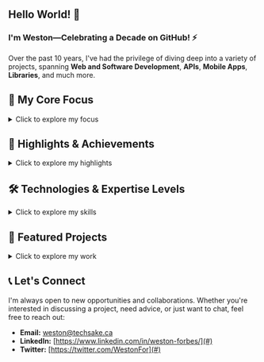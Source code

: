 ## Hello World! 👋  
### I'm Weston—Celebrating a Decade on GitHub! ⚡

Over the past 10 years, I've had the privilege of diving deep into a variety of projects, spanning **Web and Software Development**, **APIs**, **Mobile Apps**, **Libraries**, and much more.

## 🔧 My Core Focus

<details>
  <summary>Click to explore my focus</summary>

  <br/>
  
My journey has primarily revolved around **Game Development with Unity**, which has been my passion and focus since I first joined GitHub. In addition to personal projects, I offer contract Game Development services. Feel free to reach out at [weston@techsake.ca](mailto:weston@techsake.ca) for collaboration opportunities.

As the Lead Developer and Founder of **TechSake**, I established this group to create a collaborative space within the expansive world of computer science. While much of my development has been solo, I'm now embracing collaboration and expanding my skill set, particularly in web development.

This past year has been pivotal in my growth as a web developer. What started as a basic understanding of React and static web pages has evolved into the successful creation of a custom social media web application, leveraging the power of the .NET Aspire toolset.

</details>

## 🌟 Highlights & Achievements
<details>
  <summary>Click to explore my highlights</summary>

  <br/>
  
- **10+ Years on GitHub:** A journey of continuous learning and growth across various domains.
- **Unity Expertise:** Spearheaded multiple game development projects, from concept to deployment.
- **Founder of TechSake:** Building a collective focused on innovation and collaboration in tech.

</details>

## 🛠️ Technologies & Expertise Levels

<details>
  <summary>Click to explore my skills</summary>

<br/>

- **C#**  
  **Advanced** – Projects: [Project 1](#), [Project 2](#)
  
- **Java**  
  **Intermediate** – Projects: [Project 1](#), [Project 2](#)

- **HTML/CSS**  
  **Advanced** – Projects: [Project 1](#), [Project 2](#)
  
- **JavaScript/TypeScript**   
  **Proficient** – Projects: [Project 1](#), [Project 2](#)

- **Python**  
  **Proficient** – Projects: [Project 1](#)
  
- **Lua**  
  **Novice** – Projects: [Project 1](#)
  
- **Dart (Flutter)**  
  **Novice** – Projects: [Project 1](#)

</details>

## 📸 Featured Projects

<details>
  <summary>Click to explore my work</summary>

<br/>

  ### 1. Social Tab Interface
  ![Social Tab Interface](images/mobilgame.png)
  
  A snapshot from one of my Unity projects showcasing the social interaction interface. This screen allows players to manage their friends and incoming requests in a clean, user-friendly layout.

  ---

  ### 2. Base Building Interface
  ![Base Building Interface](images/mobegame.png)
  
  A streamlined UI for managing and upgrading structures within the game, designed for ease of use and clarity.

  ---

  ### 3. Image Ninja - Image Editing Tool
  ![Image Ninja Tool](images/imageninja.png)
  
  "Image Ninja" is an image editing software that I developed, enabling users to crop, apply filters, adjust colors, and upscale images using AI. Its intuitive UI ensures a smooth user experience.

  ---

  ### 4. RPG Battle Interface
  ![RPG Battle Interface](images/600d.png)
  
  A dark-themed battle interface for an RPG game. This system allows players to strategically manage their skills and abilities during combat.

  ---

  ### 5. GraviCube Game Menu
  ![GraviCube Game Menu](images/gravicube.png)
  
  The main menu of "GraviCube," featuring vibrant colors and a clean layout to enhance user engagement. Options include continuing the game, selecting levels, choosing skins, and accessing the editor.

  ---

  ### 6. GraviCube Level Selection
  ![GraviCube Level Selection](images/gravicubeitems.png)
  
  A level selection screen from "GraviCube," offering clear and simple navigation for players to explore various stages of the game.

  ---

  ### 7. Inventory System in RPG
  ![Inventory System in RPG](images/hvm.png)
  
  An inventory system interface from an RPG game, designed to display various equipment slots and items available in the store. The emphasis is on clarity and ease of use.

  ---

  ### 8. User List Interface in Web Application
  ![User List Interface](images/socmed.png)
  
  A user management interface from a web application I built. This page allows admins to view and manage user accounts efficiently, with options to delete accounts directly from the UI.

</details>

## 📞 Let's Connect

I'm always open to new opportunities and collaborations. Whether you're interested in discussing a project, need advice, or just want to chat, feel free to reach out:

- **Email:** [weston@techsake.ca](mailto:weston@techsake.ca)
- **LinkedIn:** [https://www.linkedin.com/in/weston-forbes/](#)
- **Twitter:** [https://twitter.com/WestonFor](#)
